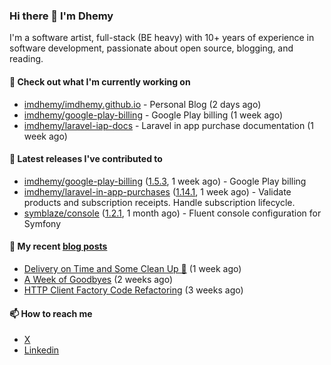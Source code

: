 ### Hi there 👋 I'm Dhemy

I'm a software artist, full-stack (BE heavy) with 10+ years of experience in software development,
passionate about open source, blogging, and reading.

#### 👷 Check out what I'm currently working on

- [imdhemy/imdhemy.github.io](https://github.com/imdhemy/imdhemy.github.io) - Personal Blog (2 days ago)
- [imdhemy/google-play-billing](https://github.com/imdhemy/google-play-billing) - Google Play billing (1 week ago)
- [imdhemy/laravel-iap-docs](https://github.com/imdhemy/laravel-iap-docs) - Laravel in app purchase documentation (1 week ago)

#### 🔭 Latest releases I've contributed to

- [imdhemy/google-play-billing](https://github.com/imdhemy/google-play-billing) ([1.5.3](https://github.com/imdhemy/google-play-billing/releases/tag/1.5.3), 1 week ago) - Google Play billing
- [imdhemy/laravel-in-app-purchases](https://github.com/imdhemy/laravel-in-app-purchases) ([1.14.1](https://github.com/imdhemy/laravel-in-app-purchases/releases/tag/1.14.1), 1 week ago) - Validate products and subscription receipts. Handle subscription lifecycle.
- [symblaze/console](https://github.com/symblaze/console) ([1.2.1](https://github.com/symblaze/console/releases/tag/1.2.1), 1 month ago) - Fluent console configuration for Symfony

#### 📜 My recent [blog posts](https://imdhemy.com/)

- [Delivery on Time and Some Clean Up 🧹](https://imdhemy.com/blog/generic/delivery-on-time-and-cleanup.html/) (1 week ago)
- [A Week of Goodbyes](https://imdhemy.com/blog/generic/week-of-goodbyes.html/) (2 weeks ago)
- [HTTP Client Factory Code Refactoring](https://imdhemy.com/blog/dev-log/http-client-factory-code-refactoring.html/) (3 weeks ago)

#### 📫 How to reach me

- [X](https://twitter.com/imdhemy)
- [Linkedin](https://linkedin.com/in/imdhemy)
